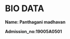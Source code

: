 <!DOCTYPE>
<html>
  <head>
    <h1>BIO DATA</h1>
  </head>
  <body>
    <p><b>Name: Panthagani madhavan</b></p>
    <p><b>Admission_no:19005A0501</b></p>
    
  </body>
  </html>
  
